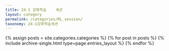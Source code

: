 ```yaml
---
title: 24-1 강화학습    세션
layout: category
permalink: /categories/RL_session/
taxonomy: 24-1강화학습세션
---
```


{% assign posts = site.categories.categories %}
 {% for post in posts %} {% include archive-single.html type=page.entries_layout %} {% endfor %}